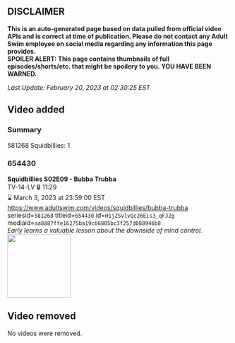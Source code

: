 ## DISCLAIMER
**This is an auto-generated page based on data pulled from official video APIs and is correct at time of publication. Please do not contact any Adult Swim employee on social media regarding any information this page provides.**  
**SPOILER ALERT: This page contains thumbnails of full episodes/shorts/etc. that might be spoilery to you. YOU HAVE BEEN WARNED.**  

_Last Update: February 20, 2023 at 02:30:25 EST_
## Video added
### Summary
581268 Squidbillies: 1  
### 654430
**Squidbillies S02E09 - Bubba Trubba**  
TV-14-LV 🔒 11:29  
⌛ March 3, 2023 at 23:59:00 EST  
https://www.adultswim.com/videos/squidbillies/bubba-trubba  
seriesid=`581268` titleid=`654430` id=`H1jZSvlvQc26Eis3_qFJZg` mediaid=`aa8887ffe16275ba19c66805bc3f257d088946b8`  
_Early learns a valuable lesson about the downside of mind control._  
<a href="https://media.cdn.adultswim.com/uploads/20200413/thumbnails/2_20413111626-squidbillies_014.jpg"><img src="https://media.cdn.adultswim.com/uploads/20200413/thumbnails/2_20413111626-squidbillies_014.jpg" height="144px" /></a>
## Video removed
No videos were removed.  
